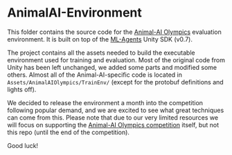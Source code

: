 # AnimalAI-Environment
This folder contains the source code for the [Animal-AI Olympics](https://github.com/beyretb/AnimalAI-Olympics) 
evaluation environment. It is built on top of the [ML-Agents](https://github.com/Unity-Technologies/ml-agents) Unity SDK (v0.7).

The project contains all the assets needed to build the executable environment used for training and evaluation. Most of the 
original code from Unity has been left unchanged, we added some parts and modified some others. Almost all of the 
Animal-AI-specific code is located in `Assets/AnimalAIOlympics/TrainEnv/` (except for the protobuf definitions and lights off).

We decided to release the environment a month into the competition following popular demand, and we are excited to see what great techniques can come 
from this. Please note that due to our very limited resources we will focus on supporting the 
[Animal-AI Olympics competition](https://github.com/beyretb/AnimalAI-Olympics) itself, but not this repo (until the end of the 
competition).

Good luck!
